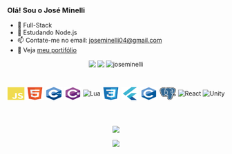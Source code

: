### Olá! Sou o José Minelli

- 🔭 Full-Stack
- 🌱 Estudando Node.js
- 📫 Contate-me no email: joseminelli04@gmail.com
- 📒 Veja <a href="https://joseminelli.github.io/portifolio/">meu portifólio</a>
<div><p align="center">
<img align="center" height="180em" src="https://github-readme-stats.vercel.app/api?username=joseminelli&show_icons=true&theme=tokyonight&count_private=true&bg_color=00000000&hide_border=true"/>
<img align="center" height="180em" src="https://github-readme-stats.vercel.app/api/top-langs/?username=joseminelli&theme=tokyonight&bg_color=00000000&layout=compact&langs_count=168&hide_border=true"/>
<img align="center" src="https://github-readme-streak-stats.herokuapp.com/?user=joseminelli&theme=tokyonight&hide_border=true&background=EB545400&locale=pt_BR" alt="joseminelli" /></p>
</div>


<div style="display: inline_block"><br><p align="center">
  <img align="center" alt="Js" height="30" width="40" src="https://raw.githubusercontent.com/devicons/devicon/master/icons/javascript/javascript-plain.svg">
  <img align="center" alt="HTML" height="30" width="40" src="https://raw.githubusercontent.com/devicons/devicon/master/icons/html5/html5-original.svg">
  <img align="center" alt="C++" height="30" width="40" src="https://raw.githubusercontent.com/devicons/devicon/master/icons/cplusplus/cplusplus-original.svg">
  <img align="center" alt="C#" height="30" width="40" src="https://raw.githubusercontent.com/devicons/devicon/master/icons/csharp/csharp-original.svg">
  <img align="center" alt="Lua" height="30" width="29" src="https://cdn.discordapp.com/attachments/933499827638124575/1160750763568533574/lua2.png?ex=6535cc63&is=65235763&hm=b327fb1ec4437c8749b0a166f60b2e0d8d99f1ffcb1c956119ccf4622cb691a8&">
  <img align="center" alt="CSS" height="30" width="40" src="https://raw.githubusercontent.com/devicons/devicon/master/icons/css3/css3-original.svg">
  <img align="center" alt="flutter" height="30" width="40" src="https://github.com/devicons/devicon/blob/master/icons/flutter/flutter-original.svg">
  <img align="center" alt="C" height="30" width="40" src="https://raw.githubusercontent.com/devicons/devicon/master/icons/c/c-original.svg">
  <img align="center" alt="PostgreSQL" height="30" width="40" src="https://github.com/devicons/devicon/blob/master/icons/postgresql/postgresql-original.svg">
  <img align="center" alt="React" height="30" width="29" src="https://cdn.discordapp.com/attachments/933499827638124575/1160750132329975828/react.png?ex=6535cbcd&is=652356cd&hm=c8509e2463d80f344c64a21af6e3a77a81170e2f0b0fa481dc0cd0fcb47d8ec9&">
  <img align="center" alt="Unity" height="30" width="29" src="https://cdn.discordapp.com/attachments/933499827638124575/1160748862013710447/unity.png?ex=6535ca9e&is=6523559e&hm=dd6d467b3d35e092ed03c7e51a47ffbdb0e585f36466190c27fdbbc46aa23587&"></p>
</div>

##
<div style="display: inline_block"><br><p align="center">
  <p align="center"><a href="https://instagram.com/joseminelli_" target="_blank"><img src="https://img.shields.io/badge/-Instagram-%23E4405F?style=for-the-badge&logo=instagram&logoColor=white"> </p>
  <p align="center"><a href="https://www.linkedin.com/in/joseminelli" target="_blank"><img src="https://img.shields.io/badge/-Linkedin-%23E4405F?style=for-the-badge&logo=linkedin&logoColor=white&labelColor=0e76a8&color=0e76a8" target="_blank"></a></p>
</div>
